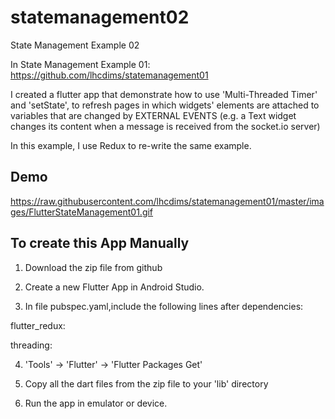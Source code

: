 # statemanagement02

State Management Example 02

In State Management Example 01: https://github.com/lhcdims/statemanagement01

I created a flutter app that demonstrate how to use 'Multi-Threaded Timer' and 'setState', to refresh pages in which widgets' elements are attached to variables that are changed by EXTERNAL EVENTS (e.g. a Text widget changes its content when a message is received from the socket.io server)

In this example, I use Redux to re-write the same example.


## Demo

https://raw.githubusercontent.com/lhcdims/statemanagement01/master/images/FlutterStateManagement01.gif


## To create this App Manually

1. Download the zip file from github

2. Create a new Flutter App in Android Studio.

3. In file pubspec.yaml,include the following lines after dependencies:

  flutter_redux:
  
  threading:


4. 'Tools' -> 'Flutter' -> 'Flutter Packages Get'

5. Copy all the dart files from the zip file to your 'lib' directory

6. Run the app in emulator or device.

